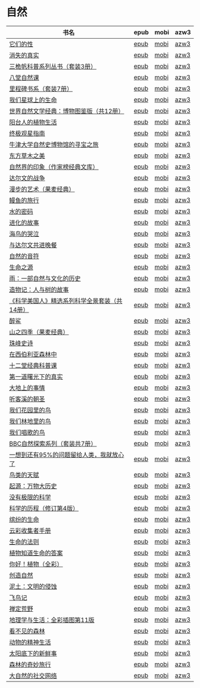 # 自然

| 书名 | epub | mobi | azw3 |
| --- | --- | --- | --- |
| [它们的性](http://ct.dalanmei.com/f/31084289-771231463-5c12d5) | [epub](http://ct.dalanmei.com/f/31084289-771231463-5c12d5) | [mobi](http://ct.dalanmei.com/f/31084289-771246748-456fec) | [azw3](http://ct.dalanmei.com/f/31084289-771236443-3ff359) |
| [消失的真实](http://ct.dalanmei.com/f/31084289-771230500-892977) | [epub](http://ct.dalanmei.com/f/31084289-771230500-892977) | [mobi](http://ct.dalanmei.com/f/31084289-771246140-d44f98) | [azw3](http://ct.dalanmei.com/f/31084289-771235897-a19b42) |
| [三桅帆科普系列丛书（套装3册）](http://ct.dalanmei.com/f/31084289-599481338-73654c) | [epub](http://ct.dalanmei.com/f/31084289-599481338-73654c) | [mobi](http://ct.dalanmei.com/f/31084289-599505580-240f09) | [azw3](http://ct.dalanmei.com/f/31084289-599505207-8fe520) |
| [八堂自然课](http://ct.dalanmei.com/f/31084289-582590254-2500fa) | [epub](http://ct.dalanmei.com/f/31084289-582590254-2500fa) | [mobi](http://ct.dalanmei.com/f/31084289-582590426-e87a4e) | [azw3](http://ct.dalanmei.com/f/31084289-582590377-63c86a) |
| [里程碑书系（套装7册）](http://ct.dalanmei.com/f/31084289-570173854-74faca) | [epub](http://ct.dalanmei.com/f/31084289-570173854-74faca) | [mobi](http://ct.dalanmei.com/f/31084289-570298576-10927e) | [azw3](http://ct.dalanmei.com/f/31084289-570367388-08c0bf) |
| [我们星球上的生命](http://ct.dalanmei.com/f/31084289-570154946-b2d7b6) | [epub](http://ct.dalanmei.com/f/31084289-570154946-b2d7b6) | [mobi](http://ct.dalanmei.com/f/31084289-570325929-68d9e0) | [azw3](http://ct.dalanmei.com/f/31084289-571395520-738896) |
| [世界自然文学经典：博物图鉴版（共12册）](http://ct.dalanmei.com/f/31084289-570155043-d98a65) | [epub](http://ct.dalanmei.com/f/31084289-570155043-d98a65) | [mobi](http://ct.dalanmei.com/f/31084289-570327602-a67e7a) | [azw3](http://ct.dalanmei.com/f/31084289-571396405-0f70f5) |
| [阳台人的植物生活](http://ct.dalanmei.com/f/31084289-570161396-7aa04a) | [epub](http://ct.dalanmei.com/f/31084289-570161396-7aa04a) | [mobi](http://ct.dalanmei.com/f/31084289-570353336-57cb84) | [azw3](http://ct.dalanmei.com/f/31084289-571401613-28bf92) |
| [终极观星指南](http://ct.dalanmei.com/f/31084289-570143111-60d3d9) | [epub](http://ct.dalanmei.com/f/31084289-570143111-60d3d9) | [mobi](http://ct.dalanmei.com/f/31084289-570355709-6db85d) | [azw3](http://ct.dalanmei.com/f/31084289-571403461-ccbee4) |
| [牛津大学自然史博物馆的寻宝之旅](http://ct.dalanmei.com/f/31084289-570125508-2fb575) | [epub](http://ct.dalanmei.com/f/31084289-570125508-2fb575) | [mobi](http://ct.dalanmei.com/f/31084289-570267989-c36038) | [azw3](http://ct.dalanmei.com/f/31084289-571407636-6fae9c) |
| [东方草木之美](http://ct.dalanmei.com/f/31084289-570127599-9d123b) | [epub](http://ct.dalanmei.com/f/31084289-570127599-9d123b) | [mobi](http://ct.dalanmei.com/f/31084289-570269779-c00238) | [azw3](http://ct.dalanmei.com/f/31084289-571409595-a0f420) |
| [自然界的印象（作家榜经典文库）](http://ct.dalanmei.com/f/31084289-569464738-5076e1) | [epub](http://ct.dalanmei.com/f/31084289-569464738-5076e1) | [mobi](http://ct.dalanmei.com/f/31084289-570252731-6e5dff) | [azw3](http://ct.dalanmei.com/f/31084289-571411552-7d6ae9) |
| [达尔文的战争](http://ct.dalanmei.com/f/31084289-570108755-173de1) | [epub](http://ct.dalanmei.com/f/31084289-570108755-173de1) | [mobi](http://ct.dalanmei.com/f/31084289-570259314-56901f) | [azw3](http://ct.dalanmei.com/f/31084289-571416295-e41f2f) |
| [漫步的艺术（果麦经典）](http://ct.dalanmei.com/f/31084289-571659889-f3980f) | [epub](http://ct.dalanmei.com/f/31084289-571659889-f3980f) | [mobi](http://ct.dalanmei.com/f/31084289-572016077-50a68f) | [azw3](http://ct.dalanmei.com/f/31084289-572083199-77994a) |
| [鳗鱼的旅行](http://ct.dalanmei.com/f/31084289-571731909-a80d37) | [epub](http://ct.dalanmei.com/f/31084289-571731909-a80d37) | [mobi](http://ct.dalanmei.com/f/31084289-572058441-b1b888) | [azw3](http://ct.dalanmei.com/f/31084289-572084614-924eb5) |
| [水的密码](http://ct.dalanmei.com/f/31084289-571731707-0eaba8) | [epub](http://ct.dalanmei.com/f/31084289-571731707-0eaba8) | [mobi](http://ct.dalanmei.com/f/31084289-572063567-d2ab92) | [azw3](http://ct.dalanmei.com/f/31084289-572084822-1c34fb) |
| [进化的故事](http://ct.dalanmei.com/f/31084289-571729007-3c3af3) | [epub](http://ct.dalanmei.com/f/31084289-571729007-3c3af3) | [mobi](http://ct.dalanmei.com/f/31084289-572085076-188898) | [azw3](http://ct.dalanmei.com/f/31084289-572112316-8179dd) |
| [海鸟的哭泣](http://ct.dalanmei.com/f/31084289-571728370-f9e779) | [epub](http://ct.dalanmei.com/f/31084289-571728370-f9e779) | [mobi](http://ct.dalanmei.com/f/31084289-572088430-c42dc7) | [azw3](http://ct.dalanmei.com/f/31084289-572112901-85595b) |
| [与达尔文共进晚餐](http://ct.dalanmei.com/f/31084289-571713521-831859) | [epub](http://ct.dalanmei.com/f/31084289-571713521-831859) | [mobi](http://ct.dalanmei.com/f/31084289-572114388-8d1dde) | [azw3](http://ct.dalanmei.com/f/31084289-572129200-5da740) |
| [自然的音符](http://ct.dalanmei.com/f/31084289-571713287-e5b740) | [epub](http://ct.dalanmei.com/f/31084289-571713287-e5b740) | [mobi](http://ct.dalanmei.com/f/31084289-572114441-9b1986) | [azw3](http://ct.dalanmei.com/f/31084289-572129899-3c7f06) |
| [生命之源](http://ct.dalanmei.com/f/31084289-571709098-be2102) | [epub](http://ct.dalanmei.com/f/31084289-571709098-be2102) | [mobi](http://ct.dalanmei.com/f/31084289-572115247-42b31f) | [azw3](http://ct.dalanmei.com/f/31084289-572136758-cac5e3) |
| [雨：一部自然与文化的历史](http://ct.dalanmei.com/f/31084289-571665993-5e7775) | [epub](http://ct.dalanmei.com/f/31084289-571665993-5e7775) | [mobi](http://ct.dalanmei.com/f/31084289-572116635-7868d7) | [azw3](http://ct.dalanmei.com/f/31084289-572176456-9c01d7) |
| [造物记：人与树的故事](http://ct.dalanmei.com/f/31084289-571665763-a21ec6) | [epub](http://ct.dalanmei.com/f/31084289-571665763-a21ec6) | [mobi](http://ct.dalanmei.com/f/31084289-572116655-c25a50) | [azw3](http://ct.dalanmei.com/f/31084289-572176492-d694e3) |
| [《科学美国人》精选系列科学全景套装（共14册）](http://ct.dalanmei.com/f/31084289-571636121-2a5898) | [epub](http://ct.dalanmei.com/f/31084289-571636121-2a5898) | [mobi](http://ct.dalanmei.com/f/31084289-572123864-ba6420) | [azw3](http://ct.dalanmei.com/f/31084289-572184519-65ed49) |
| [醉鲨](http://ct.dalanmei.com/f/31084289-571630527-5a9b3a) | [epub](http://ct.dalanmei.com/f/31084289-571630527-5a9b3a) | [mobi](http://ct.dalanmei.com/f/31084289-572127754-caba78) | [azw3](http://ct.dalanmei.com/f/31084289-572187740-516a8c) |
| [山之四季（果麦经典）](http://ct.dalanmei.com/f/31084289-571532244-aeccd6) | [epub](http://ct.dalanmei.com/f/31084289-571532244-aeccd6) | [mobi](http://ct.dalanmei.com/f/31084289-571802007-9dccfd) | [azw3](http://ct.dalanmei.com/f/31084289-572195092-fba9fe) |
| [珠峰史诗](http://ct.dalanmei.com/f/31084289-571532534-81fd21) | [epub](http://ct.dalanmei.com/f/31084289-571532534-81fd21) | [mobi](http://ct.dalanmei.com/f/31084289-571802270-c43cc8) | [azw3](http://ct.dalanmei.com/f/31084289-572195122-77131d) |
| [在西伯利亚森林中](http://ct.dalanmei.com/f/31084289-571533832-f34ea5) | [epub](http://ct.dalanmei.com/f/31084289-571533832-f34ea5) | [mobi](http://ct.dalanmei.com/f/31084289-571803550-b23480) | [azw3](http://ct.dalanmei.com/f/31084289-572195346-9cc5a1) |
| [十二堂经典科普课](http://ct.dalanmei.com/f/31084289-571534098-e605cb) | [epub](http://ct.dalanmei.com/f/31084289-571534098-e605cb) | [mobi](http://ct.dalanmei.com/f/31084289-571803829-fd98cc) | [azw3](http://ct.dalanmei.com/f/31084289-572195424-e76d6c) |
| [第一道曙光下的真实](http://ct.dalanmei.com/f/31084289-571541880-caa066) | [epub](http://ct.dalanmei.com/f/31084289-571541880-caa066) | [mobi](http://ct.dalanmei.com/f/31084289-571810908-ecfb73) | [azw3](http://ct.dalanmei.com/f/31084289-572196383-b33b32) |
| [大地上的事情](http://ct.dalanmei.com/f/31084289-571543662-07f843) | [epub](http://ct.dalanmei.com/f/31084289-571543662-07f843) | [mobi](http://ct.dalanmei.com/f/31084289-571814293-451e58) | [azw3](http://ct.dalanmei.com/f/31084289-572196625-0c94c5) |
| [听客溪的朝圣](http://ct.dalanmei.com/f/31084289-571545386-730ce0) | [epub](http://ct.dalanmei.com/f/31084289-571545386-730ce0) | [mobi](http://ct.dalanmei.com/f/31084289-571815346-d05aa2) | [azw3](http://ct.dalanmei.com/f/31084289-572197786-91b041) |
| [我们花园里的鸟](http://ct.dalanmei.com/f/31084289-571550599-28555a) | [epub](http://ct.dalanmei.com/f/31084289-571550599-28555a) | [mobi](http://ct.dalanmei.com/f/31084289-571849401-a37800) | [azw3](http://ct.dalanmei.com/f/31084289-572201697-11d71c) |
| [我们林地里的鸟](http://ct.dalanmei.com/f/31084289-571550869-0cbf0c) | [epub](http://ct.dalanmei.com/f/31084289-571550869-0cbf0c) | [mobi](http://ct.dalanmei.com/f/31084289-571854361-81ce73) | [azw3](http://ct.dalanmei.com/f/31084289-572201900-369a23) |
| [我们唱歌的鸟](http://ct.dalanmei.com/f/31084289-571551058-588709) | [epub](http://ct.dalanmei.com/f/31084289-571551058-588709) | [mobi](http://ct.dalanmei.com/f/31084289-571861230-86ff6d) | [azw3](http://ct.dalanmei.com/f/31084289-572202103-54625f) |
| [BBC自然探索系列（套装共7册）](http://ct.dalanmei.com/f/31084289-571559196-61dbf9) | [epub](http://ct.dalanmei.com/f/31084289-571559196-61dbf9) | [mobi](http://ct.dalanmei.com/f/31084289-571920555-c8f087) | [azw3](http://ct.dalanmei.com/f/31084289-572211615-36b731) |
| [一想到还有95%的问题留给人类，我就放心了](http://ct.dalanmei.com/f/31084289-571603668-3cc7d1) | [epub](http://ct.dalanmei.com/f/31084289-571603668-3cc7d1) | [mobi](http://ct.dalanmei.com/f/31084289-571737666-654f7d) | [azw3](http://ct.dalanmei.com/f/31084289-571916705-5376bc) |
| [鸟类的天赋](http://ct.dalanmei.com/f/31084289-571499719-bdfacd) | [epub](http://ct.dalanmei.com/f/31084289-571499719-bdfacd) | [mobi](http://ct.dalanmei.com/f/31084289-571775090-8f3ee2) | [azw3](http://ct.dalanmei.com/f/31084289-571919934-76cf25) |
| [起源：万物大历史](http://ct.dalanmei.com/f/31084289-571594851-b49b77) | [epub](http://ct.dalanmei.com/f/31084289-571594851-b49b77) | [mobi](http://ct.dalanmei.com/f/31084289-572122983-5148ed) | [azw3](http://ct.dalanmei.com/f/31084289-571981680-1b14de) |
| [没有极限的科学](http://ct.dalanmei.com/f/31084289-571594778-cc5900) | [epub](http://ct.dalanmei.com/f/31084289-571594778-cc5900) | [mobi](http://ct.dalanmei.com/f/31084289-572123061-8c923a) | [azw3](http://ct.dalanmei.com/f/31084289-571981956-0c78d5) |
| [科学的历程（修订第4版）](http://ct.dalanmei.com/f/31084289-571594277-4a3957) | [epub](http://ct.dalanmei.com/f/31084289-571594277-4a3957) | [mobi](http://ct.dalanmei.com/f/31084289-572126950-44d851) | [azw3](http://ct.dalanmei.com/f/31084289-571984704-21a610) |
| [缤纷的生命](http://ct.dalanmei.com/f/31084289-571543654-8169d8) | [epub](http://ct.dalanmei.com/f/31084289-571543654-8169d8) | [mobi](http://ct.dalanmei.com/f/31084289-571814283-a0bb53) | [azw3](http://ct.dalanmei.com/f/31084289-572015119-484955) |
| [云彩收集者手册](http://ct.dalanmei.com/f/31084289-571546892-db2c3a) | [epub](http://ct.dalanmei.com/f/31084289-571546892-db2c3a) | [mobi](http://ct.dalanmei.com/f/31084289-571815944-3c41ae) | [azw3](http://ct.dalanmei.com/f/31084289-572021441-055ffd) |
| [生命的法则](http://ct.dalanmei.com/f/31084289-571553278-f49b52) | [epub](http://ct.dalanmei.com/f/31084289-571553278-f49b52) | [mobi](http://ct.dalanmei.com/f/31084289-571883871-7396ec) | [azw3](http://ct.dalanmei.com/f/31084289-572069679-5a83ce) |
| [植物知道生命的答案](http://ct.dalanmei.com/f/31084289-571557529-d9a60d) | [epub](http://ct.dalanmei.com/f/31084289-571557529-d9a60d) | [mobi](http://ct.dalanmei.com/f/31084289-571915557-2a1250) | [azw3](http://ct.dalanmei.com/f/31084289-572074548-7bdb9e) |
| [你好！植物（全彩）](http://ct.dalanmei.com/f/31084289-571586862-10d9c9) | [epub](http://ct.dalanmei.com/f/31084289-571586862-10d9c9) | [mobi](http://ct.dalanmei.com/f/31084289-571732487-d9c2cb) | [azw3](http://ct.dalanmei.com/f/31084289-571844207-680ef7) |
| [创造自然](http://ct.dalanmei.com/f/31084289-571581882-dd6457) | [epub](http://ct.dalanmei.com/f/31084289-571581882-dd6457) | [mobi](http://ct.dalanmei.com/f/31084289-571736727-d1cb2e) | [azw3](http://ct.dalanmei.com/f/31084289-571860596-20b2b1) |
| [泥土：文明的侵蚀](http://ct.dalanmei.com/f/31084289-571590482-5992e3) | [epub](http://ct.dalanmei.com/f/31084289-571590482-5992e3) | [mobi](http://ct.dalanmei.com/f/31084289-571737235-36bdc1) | [azw3](http://ct.dalanmei.com/f/31084289-571863094-22cdea) |
| [飞鸟记](http://ct.dalanmei.com/f/31084289-571589121-88044c) | [epub](http://ct.dalanmei.com/f/31084289-571589121-88044c) | [mobi](http://ct.dalanmei.com/f/31084289-571737555-9d7ca6) | [azw3](http://ct.dalanmei.com/f/31084289-571867506-3df65d) |
| [禅定荒野](None) | [epub](None) | [mobi](None) | [azw3](None) |
| [地理学与生活：全彩插图第11版](http://ct.dalanmei.com/f/31084289-571588206-6acae1) | [epub](http://ct.dalanmei.com/f/31084289-571588206-6acae1) | [mobi](http://ct.dalanmei.com/f/31084289-571738404-549091) | [azw3](http://ct.dalanmei.com/f/31084289-571868935-934e38) |
| [看不见的森林](http://ct.dalanmei.com/f/31084289-571512876-6be30c) | [epub](http://ct.dalanmei.com/f/31084289-571512876-6be30c) | [mobi](http://ct.dalanmei.com/f/31084289-571776732-484292) | [azw3](http://ct.dalanmei.com/f/31084289-571876280-9f0eea) |
| [动物的精神生活](http://ct.dalanmei.com/f/31084289-571518479-dcacf5) | [epub](http://ct.dalanmei.com/f/31084289-571518479-dcacf5) | [mobi](http://ct.dalanmei.com/f/31084289-571778605-714f1c) | [azw3](http://ct.dalanmei.com/f/31084289-571877634-f53d17) |
| [太阳底下的新鲜事](http://ct.dalanmei.com/f/31084289-571521810-f19a14) | [epub](http://ct.dalanmei.com/f/31084289-571521810-f19a14) | [mobi](http://ct.dalanmei.com/f/31084289-571778794-235474) | [azw3](http://ct.dalanmei.com/f/31084289-571878059-393190) |
| [森林的奇妙旅行](http://ct.dalanmei.com/f/31084289-571455194-6e4042) | [epub](http://ct.dalanmei.com/f/31084289-571455194-6e4042) | [mobi](http://ct.dalanmei.com/f/31084289-571787754-2932cd) | [azw3](http://ct.dalanmei.com/f/31084289-571888564-c94cd0) |
| [大自然的社交网络](http://ct.dalanmei.com/f/31084289-571455198-3d7846) | [epub](http://ct.dalanmei.com/f/31084289-571455198-3d7846) | [mobi](http://ct.dalanmei.com/f/31084289-571787758-55ddd0) | [azw3](http://ct.dalanmei.com/f/31084289-571888596-83d77f) |
